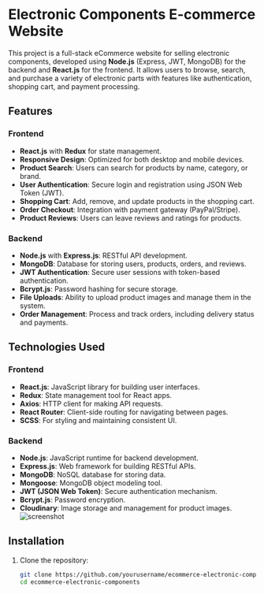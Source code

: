 # Electronic Components E-commerce Website

This project is a full-stack eCommerce website for selling electronic components, developed using **Node.js** (Express, JWT, MongoDB) for the backend and **React.js** for the frontend. It allows users to browse, search, and purchase a variety of electronic parts with features like authentication, shopping cart, and payment processing.

## Features

### Frontend
- **React.js** with **Redux** for state management.
- **Responsive Design**: Optimized for both desktop and mobile devices.
- **Product Search**: Users can search for products by name, category, or brand.
- **User Authentication**: Secure login and registration using JSON Web Token (JWT).
- **Shopping Cart**: Add, remove, and update products in the shopping cart.
- **Order Checkout**: Integration with payment gateway (PayPal/Stripe).
- **Product Reviews**: Users can leave reviews and ratings for products.

### Backend
- **Node.js** with **Express.js**: RESTful API development.
- **MongoDB**: Database for storing users, products, orders, and reviews.
- **JWT Authentication**: Secure user sessions with token-based authentication.
- **Bcrypt.js**: Password hashing for secure storage.
- **File Uploads**: Ability to upload product images and manage them in the system.
- **Order Management**: Process and track orders, including delivery status and payments.

## Technologies Used

### Frontend
- **React.js**: JavaScript library for building user interfaces.
- **Redux**: State management tool for React apps.
- **Axios**: HTTP client for making API requests.
- **React Router**: Client-side routing for navigating between pages.
- **SCSS**: For styling and maintaining consistent UI.

### Backend
- **Node.js**: JavaScript runtime for backend development.
- **Express.js**: Web framework for building RESTful APIs.
- **MongoDB**: NoSQL database for storing data.
- **Mongoose**: MongoDB object modeling tool.
- **JWT (JSON Web Token)**: Secure authentication mechanism.
- **Bcrypt.js**: Password encryption.
- **Cloudinary**: Image storage and management for product images.
![screenshot](https://github.com/bradtraversy/proshop_mern/blob/master/uploads/Screen%20Shot%202020-09-29%20at%205.50.52%20PM.png)
## Installation

1. Clone the repository:
   ```bash
   git clone https://github.com/yourusername/ecommerce-electronic-components.git
   cd ecommerce-electronic-components
